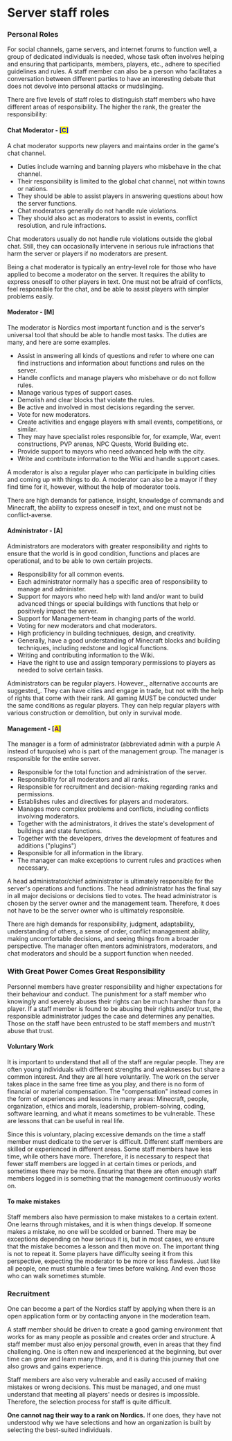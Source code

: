 # Server staff roles



### Personal Roles

For social channels, game servers, and internet forums to function well, a group of dedicated individuals is needed, whose task often involves helping and ensuring that participants, members, players, etc., adhere to specified guidelines and rules. A staff member can also be a person who facilitates a conversation between different parties to have an interesting debate that does not devolve into personal attacks or mudslinging.

There are five levels of staff roles to distinguish staff members who have different areas of responsibility. The higher the rank, the greater the responsibility:

#### Chat Moderator - <mark style="color:blue;">**\[C]**</mark>

A chat moderator supports new players and maintains order in the game's chat channel.

* Duties include warning and banning players who misbehave in the chat channel.
* Their responsibility is limited to the global chat channel, not within towns or nations.
* They should be able to assist players in answering questions about how the server functions.
* Chat moderators generally do not handle rule violations.&#x20;
* They should also act as moderators to assist in events, conflict resolution, and rule infractions.

Chat moderators usually do not handle rule violations outside the global chat. Still, they can occasionally intervene in serious rule infractions that harm the server or players if no moderators are present.

Being a chat moderator is typically an entry-level role for those who have applied to become a moderator on the server. It requires the ability to express oneself to other players in text. One must not be afraid of conflicts, feel responsible for the chat, and be able to assist players with simpler problems easily.

#### **Moderator - **<mark style="color:blue;">**\[M]**</mark>&#x20;

The moderator is Nordics most important function and is the server's universal tool that should be able to handle most tasks. The duties are many, and here are some examples.

* Assist in answering all kinds of questions and refer to where one can find instructions and information about functions and rules on the server.
* Handle conflicts and manage players who misbehave or do not follow rules.
* Manage various types of support cases.
* Demolish and clear blocks that violate the rules.
* Be active and involved in most decisions regarding the server.
* Vote for new moderators.
* Create activities and engage players with small events, competitions, or similar.
* They may have specialist roles responsible for, for example, War, event constructions, PVP arenas, NPC Quests, World Building etc.
* Provide support to mayors who need advanced help with the city.&#x20;
* Write and contribute information to the Wiki and handle support cases.

A moderator is also a regular player who can participate in building cities and coming up with things to do. A moderator can also be a mayor if they find time for it, however, without the help of moderator tools.

There are high demands for patience, insight, knowledge of commands and Minecraft, the ability to express oneself in text, and one must not be conflict-averse.

#### **Administrator - **<mark style="color:blue;">**\[A]**</mark>

Administrators are moderators with greater responsibility and rights to ensure that the world is in good condition, functions and places are operational, and to be able to own certain projects.

* Responsibility for all common events.
* Each administrator normally has a specific area of responsibility to manage and administer.
* Support for mayors who need help with land and/or want to build advanced things or special buildings with functions that help or positively impact the server.
* Support for Management-team in changing parts of the world.
* Voting for new moderators and chat moderators.&#x20;
* High proficiency in building techniques, design, and creativity.
* Generally, have a good understanding of Minecraft blocks and building techniques, including redstone and logical functions.
* Writing and contributing information to the Wiki.
* Have the right to use and assign temporary permissions to players as needed to solve certain tasks.

Administrators can be regular players. However_, alternative accounts are suggested_. They can have cities and engage in trade, but not with the help of rights that come with their rank. All gaming MUST be conducted under the same conditions as regular players. They can help regular players with various construction or demolition, but only in survival mode.

#### **Management - **<mark style="color:blue;">**\[**</mark><mark style="color:purple;">**A**</mark><mark style="color:blue;">**]**</mark>

The manager is a form of administrator (abbreviated admin with a purple A instead of turquoise) who is part of the management group. The manager is responsible for the entire server.

* Responsible for the total function and administration of the server.
* Responsibility for all moderators and all ranks.
* Responsible for recruitment and decision-making regarding ranks and permissions.&#x20;
* Establishes rules and directives for players and moderators.
* Manages more complex problems and conflicts, including conflicts involving moderators.
* Together with the administrators, it drives the state's development of buildings and state functions.
* Together with the developers, drives the development of features and additions ("plugins")
* Responsible for all information in the library.
* The manager can make exceptions to current rules and practices when necessary.

A head administrator/chief administrator is ultimately responsible for the server's operations and functions. The head administrator has the final say in all major decisions or decisions tied to votes. The head administrator is chosen by the server owner and the management team. Therefore, it does not have to be the server owner who is ultimately responsible.

There are high demands for responsibility, judgment, adaptability, understanding of others, a sense of order, conflict management ability, making uncomfortable decisions, and seeing things from a broader perspective. The manager often mentors administrators, moderators, and chat moderators and should be a support function when needed.



### **With Great Power Comes Great Responsibility**&#x20;

Personnel members have greater responsibility and higher expectations for their behaviour and conduct. The punishment for a staff member who knowingly and severely abuses their rights can be much harsher than for a player. If a staff member is found to be abusing their rights and/or trust, the responsible administrator judges the case and determines any penalties. Those on the staff have been entrusted to be staff members and mustn't abuse that trust.

#### **Voluntary Work**

It is important to understand that all of the staff are regular people. They are often young individuals with different strengths and weaknesses but share a common interest. And they are all here voluntarily. The work on the server takes place in the same free time as you play, and there is no form of financial or material compensation. The "compensation" instead comes in the form of experiences and lessons in many areas: Minecraft, people, organization, ethics and morals, leadership, problem-solving, coding, software learning, and what it means sometimes to be vulnerable. These are lessons that can be useful in real life.

Since this is voluntary, placing excessive demands on the time a staff member must dedicate to the server is difficult. Different staff members are skilled or experienced in different areas. Some staff members have less time, while others have more. Therefore, it is necessary to respect that fewer staff members are logged in at certain times or periods, and sometimes there may be more. Ensuring that there are often enough staff members logged in is something that the management continuously works on.

#### **To make mistakes**&#x20;

Staff members also have permission to make mistakes to a certain extent. One learns through mistakes, and it is when things develop. If someone makes a mistake, no one will be scolded or banned. There may be exceptions depending on how serious it is, but in most cases, we ensure that the mistake becomes a lesson and then move on. The important thing is not to repeat it. Some players have difficulty seeing it from this perspective, expecting the moderator to be more or less flawless. Just like all people, one must stumble a few times before walking. And even those who can walk sometimes stumble.

### **Recruitment**&#x20;

One can become a part of the Nordics staff by applying when there is an open application form or by contacting anyone in the moderation team.

A staff member should be driven to create a good gaming environment that works for as many people as possible and creates order and structure. A staff member must also enjoy personal growth, even in areas that they find challenging. One is often new and inexperienced at the beginning, but over time can grow and learn many things, and it is during this journey that one also grows and gains experience.

Staff members are also very vulnerable and easily accused of making mistakes or wrong decisions. This must be managed, and one must understand that meeting all players' needs or desires is impossible. Therefore, the selection process for staff is quite difficult.

**One cannot nag their way to a rank on Nordics.** If one does, they have not understood why we have selections and how an organization is built by selecting the best-suited individuals.

